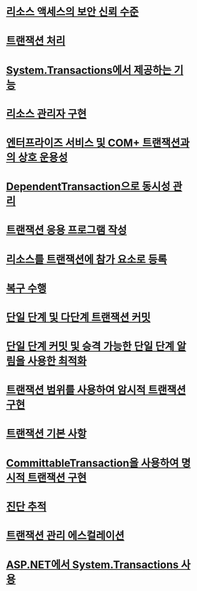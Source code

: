 # [리소스 액세스의 보안 신뢰 수준 ](security-trust-levels-in-accessing-resources.md)
# [트랜잭션 처리 ](index.md)
# [System.Transactions에서 제공하는 기능 ](features-provided-by-system-transactions.md)
# [리소스 관리자 구현 ](implementing-a-resource-manager.md)
# [엔터프라이즈 서비스 및 COM+ 트랜잭션과의 상호 운용성 ](interoperability-with-enterprise-services-and-com-transactions.md)
# [DependentTransaction으로 동시성 관리 ](managing-concurrency-with-dependenttransaction.md)
# [트랜잭션 응용 프로그램 작성 ](writing-a-transactional-application.md)
# [리소스를 트랜잭션에 참가 요소로 등록 ](enlisting-resources-as-participants-in-a-transaction.md)
# [복구 수행 ](performing-recovery.md)
# [단일 단계 및 다단계 트랜잭션 커밋 ](committing-a-transaction-in-single-phase-and-multi-phase.md)
# [단일 단계 커밋 및 승격 가능한 단일 단계 알림을 사용한 최적화 ](optimization-spc-and-promotable-spn.md)
# [트랜잭션 범위를 사용하여 암시적 트랜잭션 구현 ](implementing-an-implicit-transaction-using-transaction-scope.md)
# [트랜잭션 기본 사항 ](transaction-fundamentals.md)
# [CommittableTransaction을 사용하여 명시적 트랜잭션 구현 ](implementing-an-explicit-transaction-using-committabletransaction.md)
# [진단 추적 ](diagnostic-traces.md)
# [트랜잭션 관리 에스컬레이션 ](transaction-management-escalation.md)
# [ASP.NET에서 System.Transactions 사용](using-system-transactions-in-aspnet.md)

